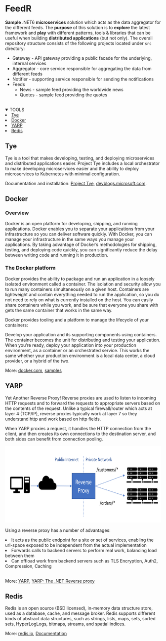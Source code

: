# FeedR
**Sample** .NET6 **microservices** solution which acts as the data aggregator for the different feeds.
The **purpose** of this solution is to **explore** the latest framework and **play** with different patterns, tools & libraries that can be useful when building **distributed applications** (but not only).
The overall repository structure consists of the following projects located under `src` directory:

- Gateway - API gateway providing a public facade for the underlying, internal services
- Aggregator - core service responsible for aggregating the data from different feeds
- Notifier - supporting service responsible for sending the notifications
- Feeds
  - News - sample feed providing the worldwide news
  - Quotes - sample feed providing the quotes

<br />
<details open="open">
  <summary>TOOLS</summary>
  <li><a href="#Tye">Tye</a></li>
  <li><a href="#Docker">Docker</a></li>
  <li><a href="#YARP">YARP</a></li>
  <li><a href="#Redis">Redis</a></li>
</details>

## Tye

Tye is a tool that makes developing, testing, and deploying microservices and distributed applications easier. 
Project Tye includes a local orchestrator to make developing microservices easier and the ability to deploy microservices to Kubernetes with minimal configuration.

Documentation and installation: [Project Tye](<https://github.com/dotnet/tye>), [devblogs.microsoft.com](<https://devblogs.microsoft.com/dotnet/introducing-project-tye/>).

## Docker

### Overview
Docker is an open platform for developing, shipping, and running applications. Docker enables you to separate your applications from your infrastructure so you can deliver software quickly. With Docker, you can manage your infrastructure in the same ways you manage your applications. By taking advantage of Docker’s methodologies for shipping, testing, and deploying code quickly, you can significantly reduce the delay between writing code and running it in production.

### The Docker platform
Docker provides the ability to package and run an application in a loosely isolated environment called a container. The isolation and security allow you to run many containers simultaneously on a given host. Containers are lightweight and contain everything needed to run the application, so you do not need to rely on what is currently installed on the host. You can easily share containers while you work, and be sure that everyone you share with gets the same container that works in the same way.

Docker provides tooling and a platform to manage the lifecycle of your containers:

Develop your application and its supporting components using containers.
The container becomes the unit for distributing and testing your application.
When you’re ready, deploy your application into your production environment, as a container or an orchestrated service. This works the same whether your production environment is a local data center, a cloud provider, or a hybrid of the two.

More: [docker.com](<https://www.docker.com/>), [samples](<https://docs.docker.com/samples/dotnetcore/>)

## YARP

Yet Another Reverse Proxy!
Reverse proxies are used to listen to incoming HTTP requests and to forward the requests to appropriate servers based on the contents of the request. Unlike a typical firewall/router which acts at layer 4 (TCP/IP), reverse proxies typically work at layer 7 so they understand http and work based on http fields.

When YARP proxies a request, it handles the HTTP connection from the client, and then creates its own connections to the destination server, and both sides can benefit from connection pooling.

<img src="items/yarp.png" alt="yarp" width="686" height="248">

Using a reverse proxy has a number of advantages:

<li>It acts as the public endpoint for a site or set of services, enabling the url-space exposed to be independent from the actual implementation</li>
<li>Forwards calls to backend servers to perform real work, balancing load between them</li>
<li>Can offload work from backend servers such as TLS Encryption, Auth2, Compression, Caching</li>
<br />

More: [YARP](<https://microsoft.github.io/reverse-proxy/>), [YARP: The .NET Reverse proxy](<https://docs.microsoft.com/en-us/shows/on-net/yarp-the-net-reverse-proxy>)

## Redis

Redis is an open source (BSD licensed), in-memory data structure store, used as a database, cache, and message broker.
Redis supports different kinds of abstract data structures, such as strings, lists, maps, sets, sorted sets, HyperLogLogs, bitmaps, streams, and spatial indices.

More: [redis.io](<https://redis.io/>), [Documentation](<https://redis.io/documentation>)


